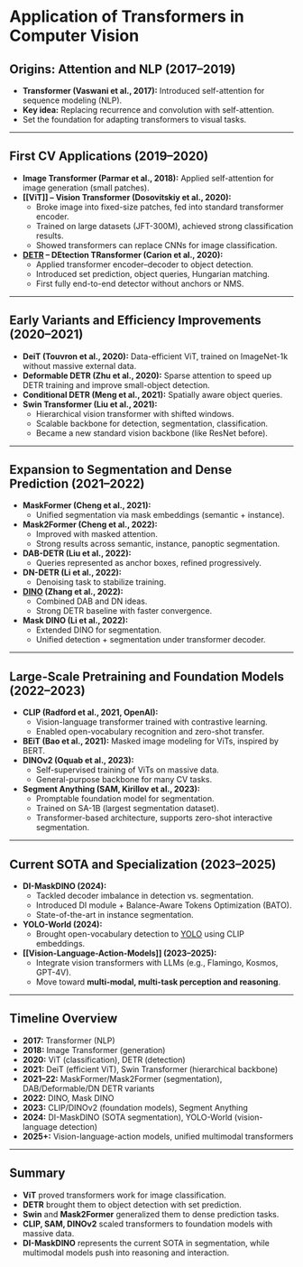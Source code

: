 # Application of Transformers in Computer Vision

## Origins: Attention and NLP (2017–2019)
- **Transformer (Vaswani et al., 2017):** Introduced self-attention for sequence modeling (NLP).
- **Key idea:** Replacing recurrence and convolution with self-attention.
- Set the foundation for adapting transformers to visual tasks.

---

## First CV Applications (2019–2020)
- **Image Transformer (Parmar et al., 2018):** Applied self-attention for image generation (small patches).
- **[[ViT]] – Vision Transformer (Dosovitskiy et al., 2020):**
  - Broke image into fixed-size patches, fed into standard transformer encoder.
  - Trained on large datasets (JFT-300M), achieved strong classification results.
  - Showed transformers can replace CNNs for image classification.
- **[DETR](DETR.md) – DEtection TRansformer (Carion et al., 2020):**
  - Applied transformer encoder–decoder to object detection.
  - Introduced set prediction, object queries, Hungarian matching.
  - First fully end-to-end detector without anchors or NMS.

---

## Early Variants and Efficiency Improvements (2020–2021)
- **DeiT (Touvron et al., 2020):** Data-efficient ViT, trained on ImageNet-1k without massive external data.
- **Deformable DETR (Zhu et al., 2020):** Sparse attention to speed up DETR training and improve small-object detection.
- **Conditional DETR (Meng et al., 2021):** Spatially aware object queries.
- **Swin Transformer (Liu et al., 2021):**
  - Hierarchical vision transformer with shifted windows.
  - Scalable backbone for detection, segmentation, classification.
  - Became a new standard vision backbone (like ResNet before).

---

## Expansion to Segmentation and Dense Prediction (2021–2022)
- **MaskFormer (Cheng et al., 2021):**
  - Unified segmentation via mask embeddings (semantic + instance).
- **Mask2Former (Cheng et al., 2022):**
  - Improved with masked attention.
  - Strong results across semantic, instance, panoptic segmentation.
- **DAB-DETR (Liu et al., 2022):**
  - Queries represented as anchor boxes, refined progressively.
- **DN-DETR (Li et al., 2022):**
  - Denoising task to stabilize training.
- **[DINO](DETR-family.md) (Zhang et al., 2022):**
  - Combined DAB and DN ideas.
  - Strong DETR baseline with faster convergence.
- **Mask DINO (Li et al., 2022):**
  - Extended DINO for segmentation.
  - Unified detection + segmentation under transformer decoder.

---

## Large-Scale Pretraining and Foundation Models (2022–2023)
- **CLIP (Radford et al., 2021, OpenAI):**
  - Vision-language transformer trained with contrastive learning.
  - Enabled open-vocabulary recognition and zero-shot transfer.
- **BEiT (Bao et al., 2021):** Masked image modeling for ViTs, inspired by BERT.
- **DINOv2 (Oquab et al., 2023):**
  - Self-supervised training of ViTs on massive data.
  - General-purpose backbone for many CV tasks.
- **Segment Anything (SAM, Kirillov et al., 2023):**
  - Promptable foundation model for segmentation.
  - Trained on SA-1B (largest segmentation dataset).
  - Transformer-based architecture, supports zero-shot interactive segmentation.

---

## Current SOTA and Specialization (2023–2025)
- **DI-MaskDINO (2024):**
  - Tackled decoder imbalance in detection vs. segmentation.
  - Introduced DI module + Balance-Aware Tokens Optimization (BATO).
  - State-of-the-art in instance segmentation.
- **YOLO-World (2024):**
  - Brought open-vocabulary detection to [YOLO](yolo-family) using CLIP embeddings.
- **[[Vision-Language-Action-Models]] (2023–2025):**
  - Integrate vision transformers with LLMs (e.g., Flamingo, Kosmos, GPT-4V).
  - Move toward **multi-modal, multi-task perception and reasoning**.

---

## Timeline Overview
- **2017:** Transformer (NLP)  
- **2018:** Image Transformer (generation)  
- **2020:** ViT (classification), DETR (detection)  
- **2021:** DeiT (efficient ViT), Swin Transformer (hierarchical backbone)  
- **2021–22:** MaskFormer/Mask2Former (segmentation), DAB/Deformable/DN DETR variants  
- **2022:** DINO, Mask DINO  
- **2023:** CLIP/DINOv2 (foundation models), Segment Anything  
- **2024:** DI-MaskDINO (SOTA segmentation), YOLO-World (vision-language detection)  
- **2025+:** Vision-language-action models, unified multimodal transformers

---

## Summary
- **ViT** proved transformers work for image classification.  
- **DETR** brought them to object detection with set prediction.  
- **Swin** and **Mask2Former** generalized them to dense prediction tasks.  
- **CLIP, SAM, DINOv2** scaled transformers to foundation models with massive data.  
- **DI-MaskDINO** represents the current SOTA in segmentation, while multimodal models push into reasoning and interaction.  
